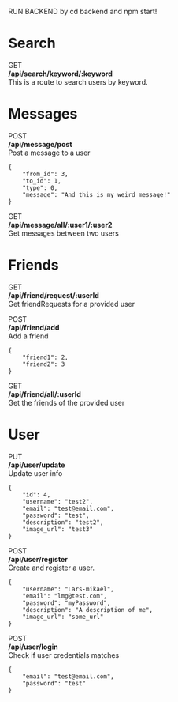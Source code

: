 RUN BACKEND by cd backend and npm start!

# Search
GET  
**/api/search/keyword/:keyword**  
This is a route to search users by keyword.

# Messages

POST  
**/api/message/post**  
Post a message to a user  
```
{
	"from_id": 3,
	"to_id": 1,
	"type": 0,
	"message": "And this is my weird message!"
}
```

GET  
**/api/message/all/:user1/:user2**  
Get messages between two users


# Friends
GET  
**/api/friend/request/:userId**  
Get friendRequests for a provided user  

POST  
**/api/friend/add**  
Add a friend
```
{
	"friend1": 2,
	"friend2": 3
}
```

GET  
**/api/friend/all/:userId**  
Get the friends of the provided user

# User
PUT  
**/api/user/update**  
Update user info
```
{
	"id": 4,
	"username": "test2",
	"email": "test@email.com",
	"password": "test",
	"description": "test2",
	"image_url": "test3"
}
```

POST  
**/api/user/register**  
Create and register a user.
```
{
	"username": "Lars-mikael",
	"email": "lmg@test.com",
	"password": "myPassword",
	"description": "A description of me",
	"image_url": "some_url"
}
```

POST  
**/api/user/login**  
Check if user credentials matches
```
{
	"email": "test@email.com",
	"password": "test"
}
```
